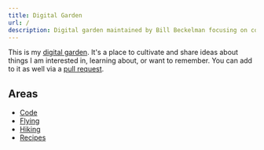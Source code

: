 ```yaml
---
title: Digital Garden
url: /
description: Digital garden maintained by Bill Beckelman focusing on coding, flying, hiking and recipes.
---
```


This is my [digital garden](https://maggieappleton.com/garden-history). It's a place to cultivate and share ideas about things I am interested in, learning about, or want to remember. You can add to it as well via a [pull request](https://github.com/beckelmw/digital-garden).

## Areas

- [Code](/code)
- [Flying](/flying)
- [Hiking](/hikes)
- [Recipes](/recipes)
